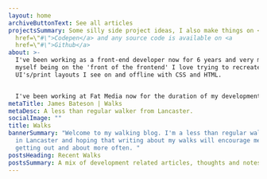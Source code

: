 ```yaml
---
layout: home
archiveButtonText: See all articles
projectsSummary: Some silly side project ideas, I also make things on <a
  href=\"#\">Codepen</a> and any source code is available on <a
  href=\"#\">Github</a>
about: >-
  I've been working as a front-end developer now for 6 years and very much see
  myself being on the 'front of the frontend' I love trying to recreate
  UI's/print layouts I see on and offline with CSS and HTML.


  I've been working at Fat Media now for the duration of my development career and live and work in Lancaster.
metaTitle: James Bateson | Walks
metaDesc: A less than regular walker from Lancaster.
socialImage: ""
title: Walks
bannerSummary: "Welcome to my walking blog. I'm a less than regular walker based
  in Lancaster and hoping that writing about my walks will encourage me to start
  getting out and about more often. "
postsHeading: Recent Walks
postsSummary: A mix of development related articles, thoughts and notes.
---
```

